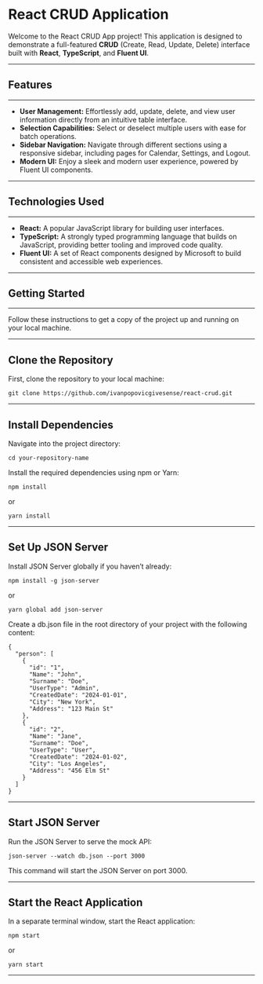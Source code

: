 # React CRUD Application

Welcome to the React CRUD App project! This application is designed to demonstrate a full-featured **CRUD** (Create, Read, Update, Delete) interface built with **React**, **TypeScript**, and **Fluent UI**.

***


## Features
***

- **User Management:** Effortlessly add, update, delete, and view user information directly from an intuitive table interface.
- **Selection Capabilities:** Select or deselect multiple users with ease for batch operations.
- **Sidebar Navigation:** Navigate through different sections using a responsive sidebar, including pages for Calendar, Settings, and Logout.
- **Modern UI:** Enjoy a sleek and modern user experience, powered by Fluent UI components.

***

## Technologies Used
***

- **React:** A popular JavaScript library for building user interfaces.
- **TypeScript:** A strongly typed programming language that builds on JavaScript, providing better tooling and improved code quality.
- **Fluent UI:** A set of React components designed by Microsoft to build consistent and accessible web experiences.
***

## Getting Started
***

Follow these instructions to get a copy of the project up and running on your local machine.



***
## Clone the Repository

First, clone the repository to your local machine:

```
git clone https://github.com/ivanpopovicgivesense/react-crud.git
```


***
## Install Dependencies


Navigate into the project directory:

```
cd your-repository-name
```

Install the required dependencies using npm or Yarn:

```
npm install
```
or
```
yarn install
```


***
## Set Up JSON Server

Install JSON Server globally if you haven’t already:

```
npm install -g json-server
```
or

```
yarn global add json-server
```
Create a db.json file in the root directory of your project with the following content:

```
{
  "person": [
    {
      "id": "1",
      "Name": "John",
      "Surname": "Doe",
      "UserType": "Admin",
      "CreatedDate": "2024-01-01",
      "City": "New York",
      "Address": "123 Main St"
    },
    {
      "id": "2",
      "Name": "Jane",
      "Surname": "Doe",
      "UserType": "User",
      "CreatedDate": "2024-01-02",
      "City": "Los Angeles",
      "Address": "456 Elm St"
    }
  ]
}
```


***
## Start JSON Server

Run the JSON Server to serve the mock API:

```
json-server --watch db.json --port 3000
```
This command will start the JSON Server on port 3000.


***
## Start the React Application

In a separate terminal window, start the React application:

```
npm start
```
or
```
yarn start
```
***
